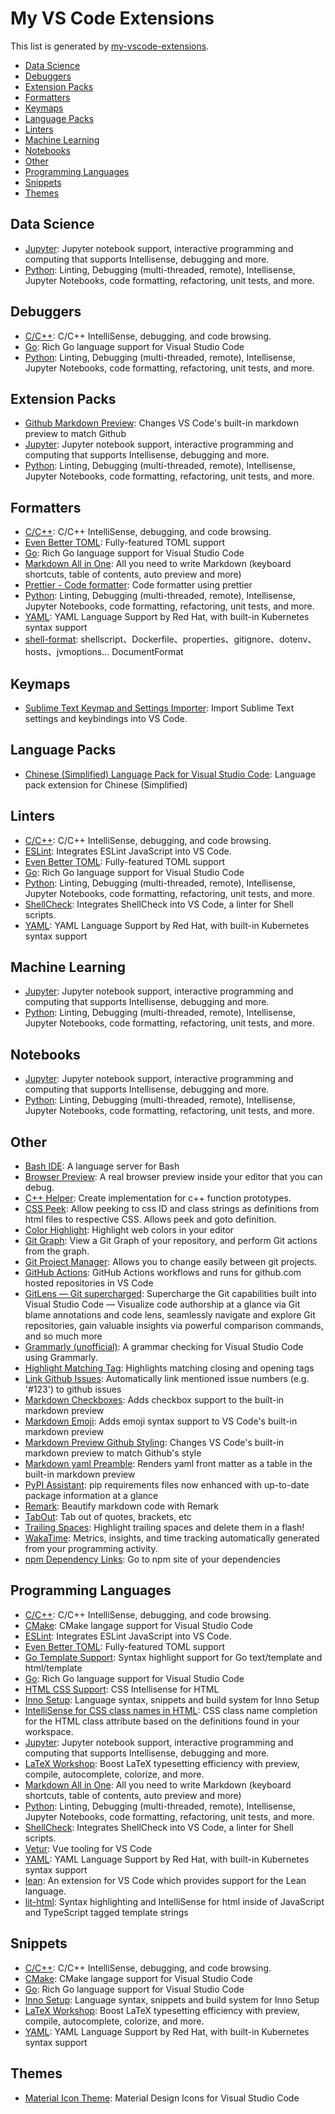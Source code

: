 # My VS Code Extensions

This list is generated by [my-vscode-extensions](https://github.com/ouuan/my-vscode-extensions).

-   [Data Science](#data-science)
-   [Debuggers](#debuggers)
-   [Extension Packs](#extension-packs)
-   [Formatters](#formatters)
-   [Keymaps](#keymaps)
-   [Language Packs](#language-packs)
-   [Linters](#linters)
-   [Machine Learning](#machine-learning)
-   [Notebooks](#notebooks)
-   [Other](#other)
-   [Programming Languages](#programming-languages)
-   [Snippets](#snippets)
-   [Themes](#themes)

## Data Science

-   [Jupyter](https://marketplace.visualstudio.com/items?itemName=ms-toolsai.jupyter): Jupyter notebook support, interactive programming and computing that supports Intellisense, debugging and more.
-   [Python](https://marketplace.visualstudio.com/items?itemName=ms-python.python): Linting, Debugging (multi-threaded, remote), Intellisense, Jupyter Notebooks, code formatting, refactoring, unit tests, and more.


## Debuggers

-   [C/C++](https://marketplace.visualstudio.com/items?itemName=ms-vscode.cpptools): C/C++ IntelliSense, debugging, and code browsing.
-   [Go](https://marketplace.visualstudio.com/items?itemName=golang.Go): Rich Go language support for Visual Studio Code
-   [Python](https://marketplace.visualstudio.com/items?itemName=ms-python.python): Linting, Debugging (multi-threaded, remote), Intellisense, Jupyter Notebooks, code formatting, refactoring, unit tests, and more.


## Extension Packs

-   [Github Markdown Preview](https://marketplace.visualstudio.com/items?itemName=bierner.github-markdown-preview): Changes VS Code's built-in markdown preview to match Github
-   [Jupyter](https://marketplace.visualstudio.com/items?itemName=ms-toolsai.jupyter): Jupyter notebook support, interactive programming and computing that supports Intellisense, debugging and more.
-   [Python](https://marketplace.visualstudio.com/items?itemName=ms-python.python): Linting, Debugging (multi-threaded, remote), Intellisense, Jupyter Notebooks, code formatting, refactoring, unit tests, and more.


## Formatters

-   [C/C++](https://marketplace.visualstudio.com/items?itemName=ms-vscode.cpptools): C/C++ IntelliSense, debugging, and code browsing.
-   [Even Better TOML](https://marketplace.visualstudio.com/items?itemName=tamasfe.even-better-toml): Fully-featured TOML support
-   [Go](https://marketplace.visualstudio.com/items?itemName=golang.Go): Rich Go language support for Visual Studio Code
-   [Markdown All in One](https://marketplace.visualstudio.com/items?itemName=yzhang.markdown-all-in-one): All you need to write Markdown (keyboard shortcuts, table of contents, auto preview and more)
-   [Prettier - Code formatter](https://marketplace.visualstudio.com/items?itemName=esbenp.prettier-vscode): Code formatter using prettier
-   [Python](https://marketplace.visualstudio.com/items?itemName=ms-python.python): Linting, Debugging (multi-threaded, remote), Intellisense, Jupyter Notebooks, code formatting, refactoring, unit tests, and more.
-   [YAML](https://marketplace.visualstudio.com/items?itemName=redhat.vscode-yaml): YAML Language Support by Red Hat, with built-in Kubernetes syntax support
-   [shell-format](https://marketplace.visualstudio.com/items?itemName=foxundermoon.shell-format): shellscript、Dockerfile、properties、gitignore、dotenv、hosts、jvmoptions... DocumentFormat


## Keymaps

-   [Sublime Text Keymap and Settings Importer](https://marketplace.visualstudio.com/items?itemName=ms-vscode.sublime-keybindings): Import Sublime Text settings and keybindings into VS Code.


## Language Packs

-   [Chinese (Simplified) Language Pack for Visual Studio Code](https://marketplace.visualstudio.com/items?itemName=MS-CEINTL.vscode-language-pack-zh-hans): Language pack extension for Chinese (Simplified)


## Linters

-   [C/C++](https://marketplace.visualstudio.com/items?itemName=ms-vscode.cpptools): C/C++ IntelliSense, debugging, and code browsing.
-   [ESLint](https://marketplace.visualstudio.com/items?itemName=dbaeumer.vscode-eslint): Integrates ESLint JavaScript into VS Code.
-   [Even Better TOML](https://marketplace.visualstudio.com/items?itemName=tamasfe.even-better-toml): Fully-featured TOML support
-   [Go](https://marketplace.visualstudio.com/items?itemName=golang.Go): Rich Go language support for Visual Studio Code
-   [Python](https://marketplace.visualstudio.com/items?itemName=ms-python.python): Linting, Debugging (multi-threaded, remote), Intellisense, Jupyter Notebooks, code formatting, refactoring, unit tests, and more.
-   [ShellCheck](https://marketplace.visualstudio.com/items?itemName=timonwong.shellcheck): Integrates ShellCheck into VS Code, a linter for Shell scripts.
-   [YAML](https://marketplace.visualstudio.com/items?itemName=redhat.vscode-yaml): YAML Language Support by Red Hat, with built-in Kubernetes syntax support


## Machine Learning

-   [Jupyter](https://marketplace.visualstudio.com/items?itemName=ms-toolsai.jupyter): Jupyter notebook support, interactive programming and computing that supports Intellisense, debugging and more.
-   [Python](https://marketplace.visualstudio.com/items?itemName=ms-python.python): Linting, Debugging (multi-threaded, remote), Intellisense, Jupyter Notebooks, code formatting, refactoring, unit tests, and more.


## Notebooks

-   [Jupyter](https://marketplace.visualstudio.com/items?itemName=ms-toolsai.jupyter): Jupyter notebook support, interactive programming and computing that supports Intellisense, debugging and more.
-   [Python](https://marketplace.visualstudio.com/items?itemName=ms-python.python): Linting, Debugging (multi-threaded, remote), Intellisense, Jupyter Notebooks, code formatting, refactoring, unit tests, and more.


## Other

-   [Bash IDE](https://marketplace.visualstudio.com/items?itemName=mads-hartmann.bash-ide-vscode): A language server for Bash
-   [Browser Preview](https://marketplace.visualstudio.com/items?itemName=auchenberg.vscode-browser-preview): A real browser preview inside your editor that you can debug.
-   [C++ Helper](https://marketplace.visualstudio.com/items?itemName=amiralizadeh9480.cpp-helper): Create implementation for c++ function prototypes.
-   [CSS Peek](https://marketplace.visualstudio.com/items?itemName=pranaygp.vscode-css-peek): Allow peeking to css ID and class strings as definitions from html files to respective CSS. Allows peek and goto definition.
-   [Color Highlight](https://marketplace.visualstudio.com/items?itemName=naumovs.color-highlight): Highlight web colors in your editor
-   [Git Graph](https://marketplace.visualstudio.com/items?itemName=mhutchie.git-graph): View a Git Graph of your repository, and perform Git actions from the graph.
-   [Git Project Manager](https://marketplace.visualstudio.com/items?itemName=felipecaputo.git-project-manager): Allows you to change easily between git projects.
-   [GitHub Actions](https://marketplace.visualstudio.com/items?itemName=cschleiden.vscode-github-actions): GitHub Actions workflows and runs for github.com hosted repositories in VS Code
-   [GitLens — Git supercharged](https://marketplace.visualstudio.com/items?itemName=eamodio.gitlens): Supercharge the Git capabilities built into Visual Studio Code — Visualize code authorship at a glance via Git blame annotations and code lens, seamlessly navigate and explore Git repositories, gain valuable insights via powerful comparison commands, and so much more
-   [Grammarly (unofficial)](https://marketplace.visualstudio.com/items?itemName=znck.grammarly): A grammar checking for Visual Studio Code using Grammarly.
-   [Highlight Matching Tag](https://marketplace.visualstudio.com/items?itemName=vincaslt.highlight-matching-tag): Highlights matching closing and opening tags
-   [Link Github Issues](https://marketplace.visualstudio.com/items?itemName=dt.ghlink): Automatically link mentioned issue numbers (e.g. '#123') to github issues
-   [Markdown Checkboxes](https://marketplace.visualstudio.com/items?itemName=bierner.markdown-checkbox): Adds checkbox support to the built-in markdown preview
-   [Markdown Emoji](https://marketplace.visualstudio.com/items?itemName=bierner.markdown-emoji): Adds emoji syntax support to VS Code's built-in markdown preview
-   [Markdown Preview Github Styling](https://marketplace.visualstudio.com/items?itemName=bierner.markdown-preview-github-styles): Changes VS Code's built-in markdown preview to match Github's style
-   [Markdown yaml Preamble](https://marketplace.visualstudio.com/items?itemName=bierner.markdown-yaml-preamble): Renders yaml front matter as a table in the built-in markdown preview
-   [PyPI Assistant](https://marketplace.visualstudio.com/items?itemName=twixes.pypi-assistant): pip requirements files now enhanced with up-to-date package information at a glance
-   [Remark](https://marketplace.visualstudio.com/items?itemName=mrmlnc.vscode-remark): Beautify markdown code with Remark
-   [TabOut](https://marketplace.visualstudio.com/items?itemName=albert.TabOut): Tab out of quotes, brackets, etc
-   [Trailing Spaces](https://marketplace.visualstudio.com/items?itemName=shardulm94.trailing-spaces): Highlight trailing spaces and delete them in a flash!
-   [WakaTime](https://marketplace.visualstudio.com/items?itemName=WakaTime.vscode-wakatime): Metrics, insights, and time tracking automatically generated from your programming activity.
-   [npm Dependency Links](https://marketplace.visualstudio.com/items?itemName=herrmannplatz.npm-dependency-links): Go to npm site of your dependencies


## Programming Languages

-   [C/C++](https://marketplace.visualstudio.com/items?itemName=ms-vscode.cpptools): C/C++ IntelliSense, debugging, and code browsing.
-   [CMake](https://marketplace.visualstudio.com/items?itemName=twxs.cmake): CMake langage support for Visual Studio Code
-   [ESLint](https://marketplace.visualstudio.com/items?itemName=dbaeumer.vscode-eslint): Integrates ESLint JavaScript into VS Code.
-   [Even Better TOML](https://marketplace.visualstudio.com/items?itemName=tamasfe.even-better-toml): Fully-featured TOML support
-   [Go Template Support](https://marketplace.visualstudio.com/items?itemName=jinliming2.vscode-go-template): Syntax highlight support for Go text/template and html/template
-   [Go](https://marketplace.visualstudio.com/items?itemName=golang.Go): Rich Go language support for Visual Studio Code
-   [HTML CSS Support](https://marketplace.visualstudio.com/items?itemName=ecmel.vscode-html-css): CSS Intellisense for HTML
-   [Inno Setup](https://marketplace.visualstudio.com/items?itemName=idleberg.innosetup): Language syntax, snippets and build system for Inno Setup
-   [IntelliSense for CSS class names in HTML](https://marketplace.visualstudio.com/items?itemName=Zignd.html-css-class-completion): CSS class name completion for the HTML class attribute based on the definitions found in your workspace.
-   [Jupyter](https://marketplace.visualstudio.com/items?itemName=ms-toolsai.jupyter): Jupyter notebook support, interactive programming and computing that supports Intellisense, debugging and more.
-   [LaTeX Workshop](https://marketplace.visualstudio.com/items?itemName=James-Yu.latex-workshop): Boost LaTeX typesetting efficiency with preview, compile, autocomplete, colorize, and more.
-   [Markdown All in One](https://marketplace.visualstudio.com/items?itemName=yzhang.markdown-all-in-one): All you need to write Markdown (keyboard shortcuts, table of contents, auto preview and more)
-   [Python](https://marketplace.visualstudio.com/items?itemName=ms-python.python): Linting, Debugging (multi-threaded, remote), Intellisense, Jupyter Notebooks, code formatting, refactoring, unit tests, and more.
-   [ShellCheck](https://marketplace.visualstudio.com/items?itemName=timonwong.shellcheck): Integrates ShellCheck into VS Code, a linter for Shell scripts.
-   [Vetur](https://marketplace.visualstudio.com/items?itemName=octref.vetur): Vue tooling for VS Code
-   [YAML](https://marketplace.visualstudio.com/items?itemName=redhat.vscode-yaml): YAML Language Support by Red Hat, with built-in Kubernetes syntax support
-   [lean](https://marketplace.visualstudio.com/items?itemName=jroesch.lean): An extension for VS Code which provides support for the Lean language.
-   [lit-html](https://marketplace.visualstudio.com/items?itemName=bierner.lit-html): Syntax highlighting and IntelliSense for html inside of JavaScript and TypeScript tagged template strings


## Snippets

-   [C/C++](https://marketplace.visualstudio.com/items?itemName=ms-vscode.cpptools): C/C++ IntelliSense, debugging, and code browsing.
-   [CMake](https://marketplace.visualstudio.com/items?itemName=twxs.cmake): CMake langage support for Visual Studio Code
-   [Go](https://marketplace.visualstudio.com/items?itemName=golang.Go): Rich Go language support for Visual Studio Code
-   [Inno Setup](https://marketplace.visualstudio.com/items?itemName=idleberg.innosetup): Language syntax, snippets and build system for Inno Setup
-   [LaTeX Workshop](https://marketplace.visualstudio.com/items?itemName=James-Yu.latex-workshop): Boost LaTeX typesetting efficiency with preview, compile, autocomplete, colorize, and more.
-   [YAML](https://marketplace.visualstudio.com/items?itemName=redhat.vscode-yaml): YAML Language Support by Red Hat, with built-in Kubernetes syntax support


## Themes

-   [Material Icon Theme](https://marketplace.visualstudio.com/items?itemName=PKief.material-icon-theme): Material Design Icons for Visual Studio Code
